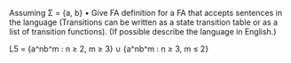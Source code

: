 Assuming Σ = {a, b}
• Give FA definition for a FA that accepts sentences in the language (Transitions can be written as a state transition table or as a list of transition functions). (If possible describe the language in English.) 

L5 = {a^nb^m : n ≥ 2, m ≥ 3} ∪ {a^nb^m : n ≥ 3, m ≤ 2}


